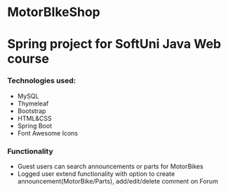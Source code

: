 # MotorBIkeShop

# Spring project for SoftUni Java Web course

### **Technologies used:**
*  MySQL
*  Thymeleaf
*  Bootstrap
*  HTML&CSS
*  Spring Boot
*  Font Awesome Icons

### **Functionality**
* Guest users can search announcements or parts for MotorBikes
* Logged user extend functionality with option to create announcement(MotorBike/Parts), add/edit/delete comment on Forum
